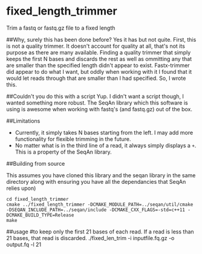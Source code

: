 # fixed_length_trimmer
Trim a fastq or fastq.gz file to a fixed length

##Why, surely this has been done before?
Yes it has but not quite. First, this is not a quality trimmer. It doesn't account for quality at all, that's not its purpose as there are many available. Finding a quality trimmer that simply keeps the first N bases and discards the rest as well as ommitting any that are smaller than the specified length didn't appear to exist. Fastx-trimmer did appear to do what I want, but oddly when working with it I found that it would let reads through that are smaller than I had specified. So, I wrote this.

##Couldn't you do this with a script
Yup. I didn't want a script though, I wanted something more robust. The SeqAn library which this software is using is awesome when working with fastq's (and fastq.gz) out of the box.

##Limitations
*  Currently, it simply takes N bases starting from the left. I may add more functionality for flexible trimming in the future.
*  No matter what is in the third line of a read, it always simply displays a `+`. This is a property of the SeqAn library.

##Building from source 

This assumes you have cloned this library and the seqan library in the same directory along with ensuring you have all the dependancies that SeqAn relies upon)

    cd fixed_length_trimmer
    cmake ../fixed_length_trimmer -DCMAKE_MODULE_PATH=../seqan/util/cmake -DSEQAN_INCLUDE_PATH=../seqan/include -DCMAKE_CXX_FLAGS=-std=c++11 -DCMAKE_BUILD_TYPE=Release
    make

##usage
    #to keep only the first 21 bases of each read. If a read is less than 21 bases, that read is discarded.
    ./fixed_len_trim -i inputfile.fq.gz -o output.fq -l 21
